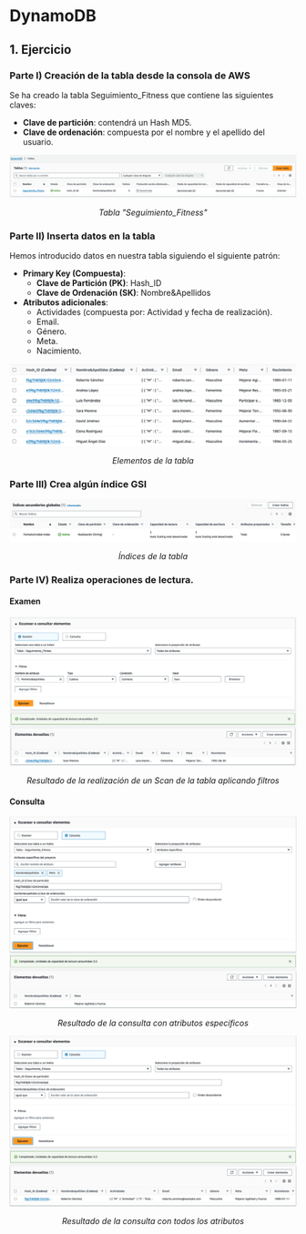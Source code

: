 # DynamoDB

## 1. Ejercicio

### Parte I) Creación de la tabla desde la consola de AWS

Se ha creado la tabla Seguimiento_Fitness que contiene las siguientes claves:

- **Clave de partición**: contendrá un Hash MD5.
- **Clave de ordenación**: compuesta por el nombre y el apellido del usuario.

![Tabla](images/Tabla.png)

<center><i>Tabla "Seguimiento_Fitness"</i></center>



### Parte II) Inserta datos en la tabla

Hemos introducido datos en nuestra tabla siguiendo el siguiente patrón:

- **Primary Key (Compuesta)**:
  - **Clave de Partición (PK)**: Hash_ID
  - **Clave de Ordenación (SK)**: Nombre&Apellidos
- **Atributos adicionales**:
  - Actividades (compuesta por: Actividad y fecha de realización).
  - Email.
  - Género.   
  - Meta.
  - Nacimiento.



![Elementos](images/Elementos.png)

<center><i>Elementos de la tabla</i></center>



### Parte III) Crea algún índice GSI

![Indice](images/Indice.png)

<center><i>Índices de la tabla</i></center>



### Parte IV) Realiza operaciones de lectura.

#### Examen

![Examen](images/Examen.png)

<center><i>Resultado de la realización de un Scan de la tabla aplicando filtros</i></center>



#### Consulta

![Consulta_atributos_especificos](images/Consulta_atributos_especificos.png)

<center><i>Resultado de la consulta con atributos específicos</i></center>



![Consulta_todos_atributos](images/Consulta_todos_atributos.png)

<center><i>Resultado de la consulta con todos los atributos</i></center>